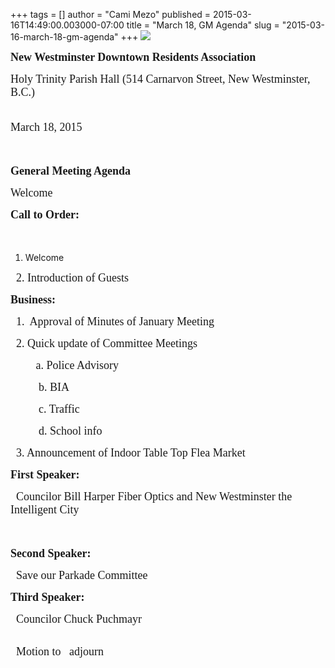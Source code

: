 +++
tags = []
author = "Cami Mezo"
published = 2015-03-16T14:49:00.003000-07:00
title = "March 18, GM Agenda"
slug = "2015-03-16-march-18-gm-agenda"
+++
[![](/img/blog/thumbnails/2015-03-16-march-18-gm-agenda-Logo.png)](/img/blog/2015-03-16-march-18-gm-agenda-Logo.png)

**<span lang="EN-US"
style="font-family: Cambria, serif; font-size: large; letter-spacing: 0pt;">New
Westminster Downtown Residents Association</span>**

<span style="font-size: large;"><span lang="EN-US"
style="font-family: Cambria, serif; letter-spacing: 0pt;">Holy Trinity
Parish Hall (514 Carnarvon Street, New Westminster, B.C.)</span><span
lang="EN-US"
style="font-family: Cambria, serif; letter-spacing: 0pt;"></span></span>

<span style="font-size: large;"><span lang="EN-US"
style="font-family: &quot;Cambria&quot;,serif; letter-spacing: 0pt; mso-bidi-font-size: 11.0pt; mso-fareast-font-family: &quot;Times New Roman&quot;;">  
</span><span lang="EN-US"
style="font-family: &quot;Cambria&quot;,serif; letter-spacing: 0pt; mso-bidi-font-size: 11.0pt;">March
18, 2015</span><span
style="font-family: Cambria, serif; letter-spacing: 0pt; text-indent: -18pt;"> </span></span>

<span
style="font-family: Cambria, serif; font-size: large; letter-spacing: 0pt; text-indent: -18pt;">  
</span>

<span lang="EN-US"
style="font-family: Cambria, serif; font-size: large; letter-spacing: 0pt;">**General
Meeting Agenda**</span>

<span lang="EN-US"
style="font-family: Cambria, serif; font-size: large; letter-spacing: 0pt;">Welcome</span>

<span style="font-size: large;">  
</span>

**<span lang="EN-US"
style="font-family: Cambria, serif; font-size: large; letter-spacing: 0pt;">Call
to Order:</span>**

<span lang="EN-US"
style="font-family: Cambria, serif; font-size: large; letter-spacing: 0pt;"> 
1. Welcome</span>

<span lang="EN-US"
style="font-family: Cambria, serif; font-size: large; letter-spacing: 0pt;">  2.
Introduction of Guests</span>

<span style="font-size: large;">  
</span>

**<span lang="EN-US"
style="font-family: Cambria, serif; font-size: large; letter-spacing: 0pt;">Business:   
</span>**

<span lang="EN-US"
style="font-family: Cambria, serif; font-size: large; letter-spacing: 0pt;"> 
1.  Approval of Minutes of January Meeting</span>

<span lang="EN-US"
style="font-family: Cambria, serif; font-size: large; letter-spacing: 0pt;">  2.
Quick update of Committee Meetings</span>

<span lang="EN-US"
style="font-family: Cambria, serif; font-size: large; letter-spacing: 0pt;">        
a. Police Advisory</span>

<span lang="EN-US"
style="font-family: Cambria, serif; font-size: large; letter-spacing: 0pt;"> 
        b. BIA</span>

<span lang="EN-US"
style="font-family: Cambria, serif; font-size: large; letter-spacing: 0pt;"> 
        c. Traffic</span>

<span lang="EN-US"
style="font-family: Cambria, serif; font-size: large; letter-spacing: 0pt;">   
      d. School info</span>

<span lang="EN-US"
style="font-family: Cambria, serif; font-size: large; letter-spacing: 0pt;">  3.
Announcement of Indoor Table Top Flea Market</span>

<span style="font-size: large;">  
</span>

**<span lang="EN-US"
style="font-family: Cambria, serif; font-size: large; letter-spacing: 0pt;">First
Speaker:</span>**

<span lang="EN-US"
style="font-family: Cambria, serif; font-size: large; letter-spacing: 0pt;"> 
Councilor Bill Harper Fiber Optics and New Westminster the Intelligent
City</span>

<span lang="EN-US"
style="font-family: Cambria, serif; font-size: large; letter-spacing: 0pt;">  
</span>

**<span lang="EN-US"
style="font-family: Cambria, serif; font-size: large; letter-spacing: 0pt;">Second
Speaker: </span>**

<span lang="EN-US"
style="font-family: Cambria, serif; font-size: large; letter-spacing: 0pt;"> 
Save our Parkade Committee</span>

<span style="font-size: large;">  
</span>

**<span lang="EN-US"
style="font-family: Cambria, serif; font-size: large; letter-spacing: 0pt;">Third
Speaker:</span>**

<span lang="EN-US"
style="font-family: Cambria, serif; font-size: large; letter-spacing: 0pt;">  Councilor
Chuck Puchmayr</span>

<span style="font-size: large;">  
</span>

<span lang="EN-US"
style="font-family: Calibri, sans-serif; font-size: large; letter-spacing: 0.5pt;"><span
lang="EN-US" style="letter-spacing: 0.5pt;"> </span></span>  
<span lang="EN-US"
style="font-family: Cambria, serif; letter-spacing: 0pt;"><span
style="font-size: large;">  Motion to   adjourn</span><span
style="font-size: 12pt;"></span></span>
